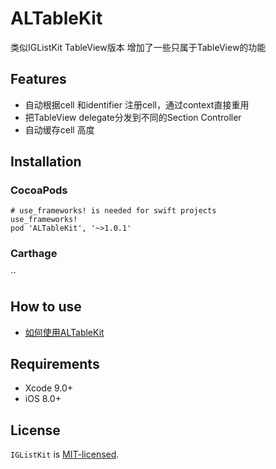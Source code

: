 # ALTableKit

类似IGListKit TableView版本 增加了一些只属于TableView的功能


## Features

* 自动根据cell 和identifier 注册cell，通过context直接重用
* 把TableView delegate分发到不同的Section Controller
* 自动缓存cell 高度

## Installation

### CocoaPods
```
# use_frameworks! is needed for swift projects
use_frameworks!
pod 'ALTableKit', '~>1.0.1'
```

### Carthage
``

## How to use

* [如何使用ALTableKit](https://github.com/wanyawan/ALTableKit/wiki/%E5%A6%82%E4%BD%95%E4%BD%BF%E7%94%A8ALTableKit)

## Requirements

- Xcode 9.0+
- iOS 8.0+

## License

`IGListKit` is [MIT-licensed](./LICENSE).
